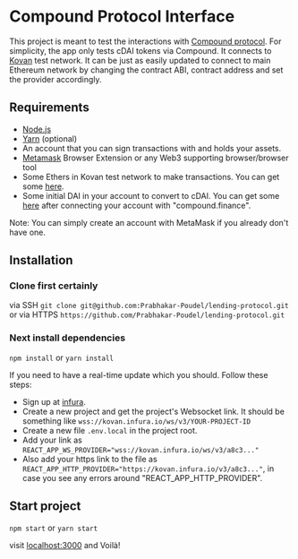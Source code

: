 # Compound Protocol Interface
This project is meant to test the interactions with [Compound protocol](https://compound.finance/).
For simplicity, the app only tests cDAI tokens via Compound.
It connects to [Kovan](https://kovan.etherscan.io/) test network. It can be just as easily updated to connect to main Ethereum network by changing the contract ABI, contract address and set the provider accordingly.

## Requirements
- [Node.js](https://nodejs.org/en/)
- [Yarn](https://yarnpkg.com/lang/en/) (optional)
- An account that you can sign transactions with and holds your assets.
- [Metamask](https://metamask.io) Browser Extension or any Web3 supporting browser/browser tool
- Some Ethers in Kovan test network to make transactions. You can get some [here](https://faucet.kovan.network/).
- Some initial DAI in your account to convert to cDAI. You can get some [here](https://app.compound.finance/asset/cDAI) after connecting your account with "compound.finance".

Note: You can simply create an account with MetaMask if you already don't have one.

## Installation
### Clone first certainly
via SSH
```git clone git@github.com:Prabhakar-Poudel/lending-protocol.git```
or via HTTPS
```https://github.com/Prabhakar-Poudel/lending-protocol.git```

### Next install dependencies
```npm install```
or
```yarn install```

If you need to have a real-time update which you should. Follow these steps:
- Sign up at [infura](https://infura.io/).
- Create a new project and get the project's Websocket link. It should be something like `wss://kovan.infura.io/ws/v3/YOUR-PROJECT-ID`
- Create a new file `.env.local` in the project root.
- Add your link as `REACT_APP_WS_PROVIDER="wss://kovan.infura.io/ws/v3/a8c3..."`
- Also add your https link to the file as `REACT_APP_HTTP_PROVIDER="https://kovan.infura.io/v3/a8c3..."`, in case you see any errors around "REACT_APP_HTTP_PROVIDER".

## Start project
```npm start```
or
```yarn start```

visit [localhost:3000](localhost:3000) and Voilà!


